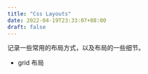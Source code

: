 ```yaml
---
title: "Css Layouts"
date: 2022-04-19T23:33:07+08:00
draft: false
---
```


记录一些常用的布局方式，以及布局的一些细节。

* grid 布局

```css

```

